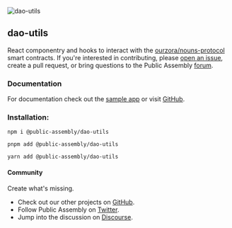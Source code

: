 ![dao-utils](https://hkzmq6akhweeabrxhijjq2oxlyzwgrhv5j6anakmfd5hxn4tunca.arweave.net/OrLIeAo9iEAGNzoSmGnXXjNjRPXqfAaBTCj6e7eTo0Q)

## dao-utils

React componentry and hooks to interact with the [ourzora/nouns-protocol](https://github.com/ourzora/nouns-protocol) smart contracts. If you're interested in contributing, please [open an issue](https://github.com/public-assembly/dao-utils/issues/new), create a pull request, or bring questions to the Public Assembly [forum](https://forum.public---assembly.com/).

### Documentation

For documentation check out the [sample app](https://dao-utils-next.vercel.app/) or visit [GitHub](https://github.com/public-assembly/dao-utils).

### Installation:
`npm i @public-assembly/dao-utils` 
   
`pnpm add @public-assembly/dao-utils` 
   
`yarn add @public-assembly/dao-utils`

#### Community

Create what's missing.

- Check out our other projects on [GitHub](https://github.com/orgs/public-assembly/repositories).
- Follow Public Assembly on [Twitter](https://twitter.com/pblcasmbly).
- Jump into the discussion on [Discourse](https://forum.public---assembly.com/).
